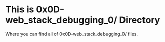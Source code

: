 # This is 0x0D-web_stack_debugging_0/ Directory

Where you can find all of 0x0D-web_stack_debugging_0/ files.
